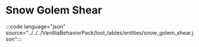 # Snow Golem Shear

:::code language="json" source="../../../VanilliaBehaviorPack/loot_tables/entities/snow_golem_shear.json":::
